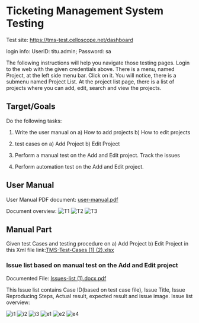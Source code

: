 
# Ticketing Management System Testing
Test site: https://tms-test.celloscope.net/dashboard

login info: UserID: titu.admin;
            Password: sa

The following instructions will help you navigate those testing pages.
Login to the web with the given credentials above. There is a menu, named Project, at the left side menu bar. Click on it. You will notice, there is a submenu named Project List. At the project list page, there is a list of projects where you can add, edit, search and view the projects.






## Target/Goals

Do the following tasks:
1. Write the user manual on 
a) How to add projects
b) How to edit projects

2. test cases on 
a) Add Project
b) Edit Project

3. Perform a manual test on the Add and Edit project. Track the issues
4. Perform automation test on the Add and Edit project. 

##  User Manual

User Manual PDF document: [user-manual.pdf](https://github.com/Sakif1997/WebAutomation/files/12113429/user-manual.pdf)

Document overview:
![T1](https://github.com/Sakif1997/WebAutomation/assets/45315685/d420c638-543b-498f-ac5e-00b6499690ca)
![T2](https://github.com/Sakif1997/WebAutomation/assets/45315685/46610b10-b119-4db2-abf2-d0a91b4db7a2)
![T3](https://github.com/Sakif1997/WebAutomation/assets/45315685/9a9e3f45-c420-4976-9a1c-0030cf4dd92f)

## Manual Part 

Given test Cases and testing procedure on 
a) Add Project b) Edit Project in this Xml file link:[TMS-Test-Cases (1) (2).xlsx](https://github.com/Sakif1997/WebAutomation/files/12113171/TMS-Test-Cases.1.2.xlsx)



### Issue list based on manual test on the Add and Edit project

Documented File: [Issues-list (1).docx.pdf](https://github.com/Sakif1997/WebAutomation/files/12113292/Issues-list.1.docx.pdf)


This Issue list contains Case ID(based on test case file), Issue Title, Issue Reproducing Steps, Actual result, expected result and issue image.
Issue list overview:

![i1](https://github.com/Sakif1997/WebAutomation/assets/45315685/320efd9f-15e6-494e-8d53-e59f0e5dfb63)
![i2](https://github.com/Sakif1997/WebAutomation/assets/45315685/d62a9022-e204-4559-b023-c29778ecf31c)
![i3](https://github.com/Sakif1997/WebAutomation/assets/45315685/e04b26f1-0c56-4f19-ba27-57f7f8abbfa6)
![e1](https://github.com/Sakif1997/WebAutomation/assets/45315685/2e933abd-9b47-4c76-9981-9ac8bcfd1d39)
![e2](https://github.com/Sakif1997/WebAutomation/assets/45315685/578a1445-2cff-4c53-8cc5-c88dda4286ae)
![e4](https://github.com/Sakif1997/WebAutomation/assets/45315685/db9594d3-da86-414b-9abe-4f64286f7067)
